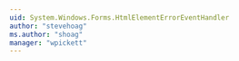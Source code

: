 ```yaml
---
uid: System.Windows.Forms.HtmlElementErrorEventHandler
author: "stevehoag"
ms.author: "shoag"
manager: "wpickett"
---
```

